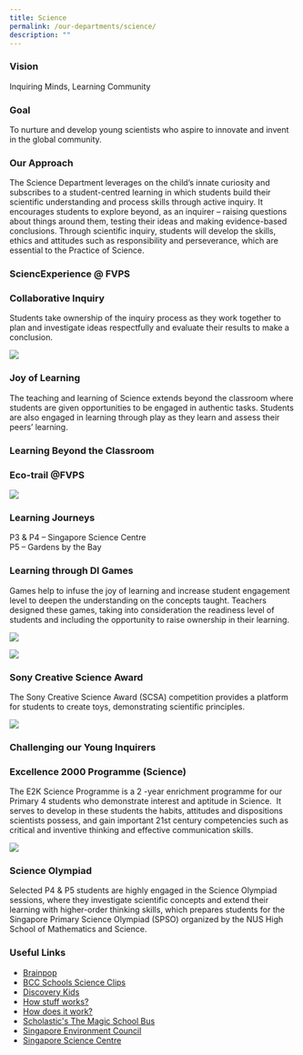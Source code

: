 ```yaml
---
title: Science
permalink: /our-departments/science/
description: ""
---
```

### Vision  

Inquiring Minds, Learning Community

### Goal  

To nurture and develop young scientists who aspire to innovate and invent in the global community.

### Our Approach

The Science Department leverages on the child’s innate curiosity and subscribes to a student-centred learning in which students build their scientific understanding and process skills through active inquiry. It encourages students to explore beyond, as an inquirer – raising questions about things around them, testing their ideas and making evidence-based conclusions. Through scientific inquiry, students will develop the skills, ethics and attitudes such as responsibility and perseverance, which are essential to the Practice of Science.

### **SciencExperience @ FVPS**

### Collaborative Inquiry  
Students take ownership of the inquiry process as they work together to plan and investigate ideas respectfully and evaluate their results to make a conclusion.


![](/images/Our%20departments/Science/science%20pic%201.jpg)

### Joy of Learning

The teaching and learning of Science extends beyond the classroom where students are given opportunities to be engaged in authentic tasks. Students are also engaged in learning through play as they learn and assess their peers’ learning.

### Learning Beyond the Classroom

### Eco-trail @FVPS

![](/images/Our%20departments/Science/science%20pic%202.jpg)

### Learning Journeys

P3 &amp; P4 – Singapore Science Centre  
P5 – Gardens by the Bay&nbsp;

### Learning through DI Games

Games help to infuse the joy of learning and increase student engagement level to deepen the understanding on the concepts taught. Teachers designed these games, taking into consideration the readiness level of students and including the opportunity to raise ownership in their learning.

![](/images/Our%20departments/Science/sciecne%20pic%203.jpg)

![](/images/Our%20departments/Science/science%20pic%204.jpg)



### Sony Creative Science Award

The Sony Creative Science Award (SCSA) competition provides a platform for students to create toys, demonstrating scientific principles.


![](/images/Our%20departments/Science/science%20pic%206.jpg)


### Challenging our Young Inquirers

### **Excellence 2000 Programme (Science)**

The E2K Science Programme is a 2 -year enrichment programme for our Primary 4 students who demonstrate interest and aptitude in Science. &nbsp;It serves to develop in these students the habits, attitudes and dispositions scientists possess, and gain important 21st century competencies such as critical and inventive thinking and effective communication skills.

![](/images/Our%20departments/Science/science%20pic%207.jpg)

### **Science Olympiad**  

Selected P4 &amp; P5 students are highly engaged in the Science Olympiad sessions, where they investigate scientific concepts and extend their learning with higher-order thinking skills, which prepares students for the Singapore Primary Science Olympiad (SPSO) organized by the NUS High School of Mathematics and Science.

### Useful Links

*   <a href="https://www.brainpop.com/" target="_blank">Brainpop</a>
*   <a href="https://www.bbc.co.uk/schools/scienceclips/index_flash.shtml" target="_blank">BCC Schools Science Clips</a>
*   <a href="https://kids.discovery.com/" target="_blank">Discovery Kids</a>
*   <a href="https://www.howstuffworks.com/" target="_blank">How stuff works?</a>
*   <a href="https://www.energyquest.ca.gov/how_it_works/" target="_blank">How does it work?</a>[]()
*   <a href="https://www.scholastic.com/magicschoolbus/" target="_blank">Scholastic's The Magic School Bus</a>
*   <a href="https://www.sec.org.sg/" target="_blank">Singapore Environment Council</a>
*   <a href="https://www.science.edu.sg/Pages/SCBHome.aspx" target="_blank">Singapore Science Centre</a>